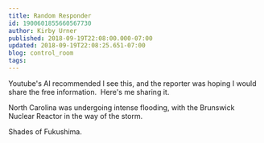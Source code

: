 ```yaml
---
title: Random Responder
id: 1900601855660567730
author: Kirby Urner
published: 2018-09-19T22:08:00.000-07:00
updated: 2018-09-19T22:08:25.651-07:00
blog: control_room
tags: 
---
```


Youtube's AI recommended I see this, and the reporter was hoping I would share the free information.  Here's me sharing it.

North Carolina was undergoing intense flooding, with the Brunswick Nuclear Reactor in the way of the storm.

Shades of Fukushima.